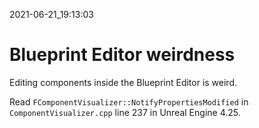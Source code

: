 2021-06-21_19:13:03

# Blueprint Editor weirdness

Editing components inside the Blueprint Editor is weird.

Read `FComponentVisualizer::NotifyPropertiesModified` in `ComponentVisualizer.cpp` line 237 in Unreal Engine 4.25.